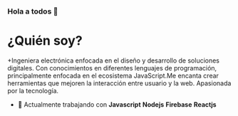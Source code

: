 ### Hola a todos 👋

# ¿Quién soy?
+Ingeniera electrónica enfocada en el diseño y desarrollo de soluciones digitales. Con conocimientos en diferentes lenguajes de programación, principalmente enfocada en el ecosistema JavaScript.Me encanta crear herramientas que mejoren la interacción entre usuario y la web. Apasionada por la tecnología.

- 🔭 Actualmente trabajando con **Javascript** **Nodejs** **Firebase** **Reactjs**

<!--
**lizguroart/lizguroart** is a ✨ _special_ ✨ repository because its `README.md` (this file) appears on your GitHub profile.

Here are some ideas to get you started:

- 🔭 I’m currently working on ...
- 🌱 I’m currently learning ...
- 👯 I’m looking to collaborate on ...
- 🤔 I’m looking for help with ...
- 💬 Ask me about ...
- 📫 How to reach me: ...
- 😄 Pronouns: ...
- ⚡ Fun fact: ...
-->

